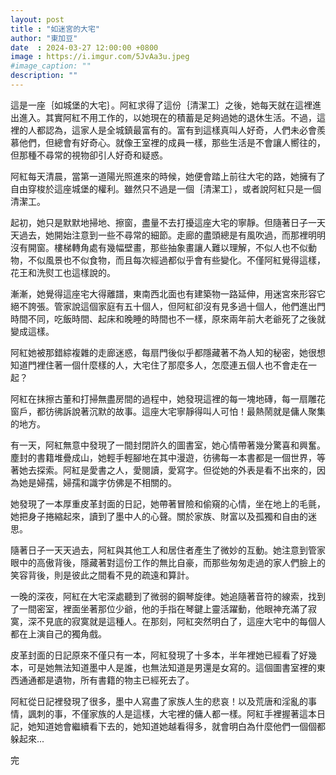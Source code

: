 ```yaml
---
layout: post
title : "如迷宮的大宅"
author: "東加豆"
date  : 2024-03-27 12:00:00 +0800
image : https://i.imgur.com/5JvAa3u.jpeg
#image_caption: ""
description: ""
---
```


這是一座｛如城堡的大宅｝。阿紅求得了這份｛清潔工｝之後，她每天就在這裡進出進入。其實阿紅不用工作的，以她現在的積蓄是足夠過她的退休生活。不過，這裡的人都認為，這家人是全城鎮最富有的。富有到這樣真叫人好奇，人們未必會羨慕他們，但總會有好奇心。就像王室裡的成員一樣，那些生活是不會讓人嚮往的，但那種不尋常的視物卻引人好奇和疑惑。

<!--more-->

阿紅每天清晨，當第一道陽光照進來的時候，她便會踏上前往大宅的路，她擁有了自由穿梭於這座城堡的權利。雖然只不過是一個｛清潔工｝，或者說阿紅只是一個清潔工。

起初，她只是默默地掃地、擦窗，盡量不去打擾這座大宅的寧靜。但隨著日子一天天過去，她開始注意到一些不尋常的細節。走廊的盡頭總是有風吹過，而那裡明明沒有開窗。樓梯轉角處有幾幅壁畫，那些抽象畫讓人難以理解，不似人也不似動物，不似風景也不似食物，而且每次經過都似乎會有些變化。不僅阿紅覺得這樣，花王和洗熨工也這樣說的。

漸漸，她覺得這座宅大得離譜，東南西北面也有建築物一路延伸，用迷宮來形容它絕不誇張。管家說這個家庭有五十個人，但阿紅卻沒有見多過十個人，他們進出門時間不同，吃飯時間、起床和晚睡的時間也不一樣，原來兩年前大老爺死了之後就變成這樣。

阿紅她被那錯綜複雜的走廊迷惑，每扇門後似乎都隱藏著不為人知的秘密，她很想知道門裡住著一個什麼樣的人，大宅住了那麼多人，怎麼連五個人也不會走在一起？

阿紅在抹擦古董和打掃無盡房間的過程中，她發現這裡的每一塊地磚，每一扇雕花窗戶，都彷彿訴說著沉默的故事。這座大宅寧靜得叫人可怕！最熱鬧就是傭人聚集的地方。

有一天，阿紅無意中發現了一間封閉許久的圖書室，她心情帶著幾分驚喜和興奮。塵封的書籍堆疊成山，她輕手輕腳地在其中漫遊，彷彿每一本書都是一個世界，等著她去探索。阿紅是愛書之人，愛閱讀，愛寫字。但從她的外表是看不出來的，因為她是婦孺，婦孺和識字仿佛是不相關的。

她發現了一本厚重皮革封面的日記，她帶著冒險和偷窺的心情，坐在地上的毛氈，她把身子捲縮起來，讀到了墨中人的心聲。關於家族、財富以及孤獨和自由的迷思。

隨著日子一天天過去，阿紅與其他工人和居住者產生了微妙的互動。她注意到管家眼中的高傲背後，隱藏著對這份工作的無比自豪，而那些匆匆走過的家人們臉上的笑容背後，則是彼此之間看不見的疏遠和算計。

一晚的深夜，阿紅在大宅深處聽到了微弱的鋼琴旋律。她追隨著音符的線索，找到了一間密室，裡面坐著那位少爺，他的手指在琴鍵上靈活躍動，他眼神充滿了寂寞，深不見底的寂寞就是這種人。在那刻，阿紅突然明白了，這座大宅中的每個人都在上演自己的獨角戲。

皮革封面的日記原來不僅只有一本，阿紅發現了十多本，半年裡她已經看了好幾本，可是她無法知道墨中人是誰，也無法知道是男還是女寫的。這個圖書室裡的東西通通都是遺物，所有書籍的物主已經死去了。

阿紅從日記裡發現了很多，墨中人寫盡了家族人生的悲哀！以及荒唐和淫亂的事情，諷刺的事，不僅家族的人是這樣，大宅裡的傭人都一樣。阿紅手裡握著這本日記，她知道她會繼續看下去的，她知道她越看得多，就會明白為什麼他們一個個都躲起來...

完

<!--END-->